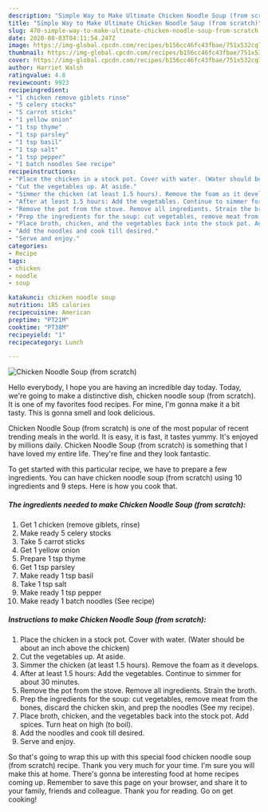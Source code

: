 ```yaml
---
description: "Simple Way to Make Ultimate Chicken Noodle Soup (from scratch)"
title: "Simple Way to Make Ultimate Chicken Noodle Soup (from scratch)"
slug: 470-simple-way-to-make-ultimate-chicken-noodle-soup-from-scratch
date: 2020-08-03T04:11:54.247Z
image: https://img-global.cpcdn.com/recipes/b156cc46fc43fbae/751x532cq70/chicken-noodle-soup-from-scratch-recipe-main-photo.jpg
thumbnail: https://img-global.cpcdn.com/recipes/b156cc46fc43fbae/751x532cq70/chicken-noodle-soup-from-scratch-recipe-main-photo.jpg
cover: https://img-global.cpcdn.com/recipes/b156cc46fc43fbae/751x532cq70/chicken-noodle-soup-from-scratch-recipe-main-photo.jpg
author: Harriet Walsh
ratingvalue: 4.8
reviewcount: 9923
recipeingredient:
- "1 chicken remove giblets rinse"
- "5 celery stocks"
- "5 carrot sticks"
- "1 yellow onion"
- "1 tsp thyme"
- "1 tsp parsley"
- "1 tsp basil"
- "1 tsp salt"
- "1 tsp pepper"
- "1 batch noodles See recipe"
recipeinstructions:
- "Place the chicken in a stock pot. Cover with water. (Water should be about an inch above the chicken)"
- "Cut the vegetables up. At aside."
- "Simmer the chicken (at least 1.5 hours). Remove the foam as it develops."
- "After at least 1.5 hours: Add the vegetables. Continue to simmer for about 30 minutes."
- "Remove the pot from the stove. Remove all ingredients. Strain the broth."
- "Prep the ingredients for the soup: cut vegetables, remove meat from the bones, discard the chicken skin, and prep the noodles  (See my recipe)."
- "Place broth, chicken, and the vegetables back into the stock pot. Add spices. Turn heat on high (to boil)."
- "Add the noodles and cook till desired."
- "Serve and enjoy."
categories:
- Recipe
tags:
- chicken
- noodle
- soup

katakunci: chicken noodle soup 
nutrition: 185 calories
recipecuisine: American
preptime: "PT21M"
cooktime: "PT38M"
recipeyield: "1"
recipecategory: Lunch

---
```



![Chicken Noodle Soup (from scratch)](https://img-global.cpcdn.com/recipes/b156cc46fc43fbae/751x532cq70/chicken-noodle-soup-from-scratch-recipe-main-photo.jpg)

Hello everybody, I hope you are having an incredible day today. Today, we're going to make a distinctive dish, chicken noodle soup (from scratch). It is one of my favorites food recipes. For mine, I'm gonna make it a bit tasty. This is gonna smell and look delicious.

Chicken Noodle Soup (from scratch) is one of the most popular of recent trending meals in the world. It is easy, it is fast, it tastes yummy. It's enjoyed by millions daily. Chicken Noodle Soup (from scratch) is something that I have loved my entire life. They're fine and they look fantastic.




To get started with this particular recipe, we have to prepare a few ingredients. You can have chicken noodle soup (from scratch) using 10 ingredients and 9 steps. Here is how you cook that.

<!--inarticleads1-->

##### The ingredients needed to make Chicken Noodle Soup (from scratch):

1. Get 1 chicken (remove giblets, rinse)
1. Make ready 5 celery stocks
1. Take 5 carrot sticks
1. Get 1 yellow onion
1. Prepare 1 tsp thyme
1. Get 1 tsp parsley
1. Make ready 1 tsp basil
1. Take 1 tsp salt
1. Make ready 1 tsp pepper
1. Make ready 1 batch noodles (See recipe)




<!--inarticleads2-->

##### Instructions to make Chicken Noodle Soup (from scratch):

1. Place the chicken in a stock pot. Cover with water. (Water should be about an inch above the chicken)
1. Cut the vegetables up. At aside.
1. Simmer the chicken (at least 1.5 hours). Remove the foam as it develops.
1. After at least 1.5 hours: Add the vegetables. Continue to simmer for about 30 minutes.
1. Remove the pot from the stove. Remove all ingredients. Strain the broth.
1. Prep the ingredients for the soup: cut vegetables, remove meat from the bones, discard the chicken skin, and prep the noodles  (See my recipe).
1. Place broth, chicken, and the vegetables back into the stock pot. Add spices. Turn heat on high (to boil).
1. Add the noodles and cook till desired.
1. Serve and enjoy.




So that's going to wrap this up with this special food chicken noodle soup (from scratch) recipe. Thank you very much for your time. I'm sure you will make this at home. There's gonna be interesting food at home recipes coming up. Remember to save this page on your browser, and share it to your family, friends and colleague. Thank you for reading. Go on get cooking!
